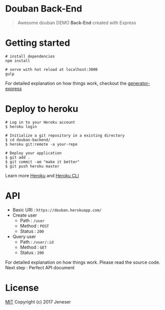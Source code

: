 # Douban Back-End

> Awesome douban DEMO **Back-End** created with Express

# Getting started

```
# install dependencies
npm install

# serve with hot reload at localhost:3000
gulp
```

For detailed explanation on how things work, checkout the [generator-express](https://github.com/petecoop/generator-express)

# Deploy to heroku

```
# Log in to your Heroku account
$ heroku login

# Initialize a git repository in a existing directory
$ cd douban-backend/
$ heroku git:remote -a your-repo

# Deploy your application
$ git add .
$ git commit -am "make it better"
$ git push heroku master
```

Learn more [Heroku](https://heroku.com/) and [Heroku CLI](https://devcenter.heroku.com/articles/heroku-cli)

# API

- Basic URI : `https://douban.herokuapp.com/`
- Create user
  - Path : `/user`
  - Method : `POST`
  - Status : `200`
- Query user
  - Path : `/user/:id`
  - Method : `GET`
  - Status : `200`

For detailed explanation on how things work. Please read the source code.
Next step : Perfect API document

# License

[MIT](https://github.com/jeneser/douban/blob/master/LICENSE) Copyright (c) 2017 Jeneser
